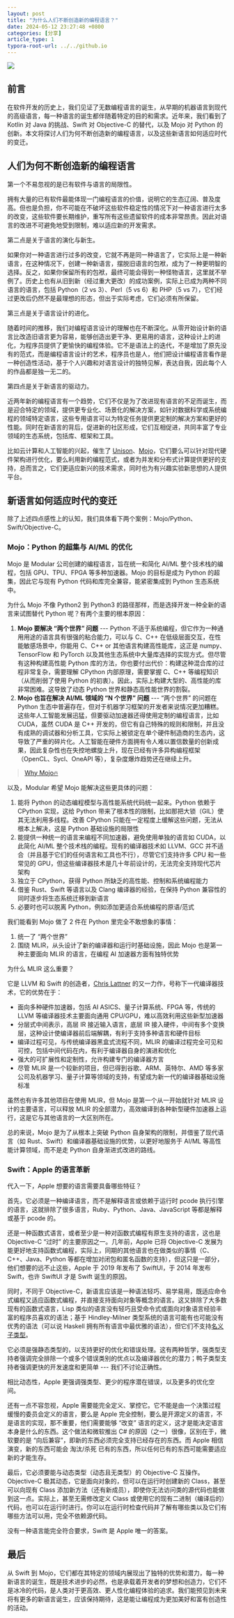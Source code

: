 ```yaml
---
layout: post
title: "为什么人们不断创造新的编程语言？"
date: 2024-05-12 23:27:48 +0800
categories: [分享]
article_type: 1
typora-root-url: ../../github.io
---
```


![](/assets/img/why-are-there-so-many-programming-languages-caption.jpg)

## 前言

在软件开发的历史上，我们见证了无数编程语言的诞生，从早期的机器语言到现代的高级语言，每一种语言的诞生都伴随着特定的目的和需求。近年来，我们看到了 Kotlin 对 Java 的挑战、Swift 对 Objective-C 的替代，以及 Mojo 对 Python 的创新。本文将探讨人们为何不断创造新的编程语言，以及这些新语言如何适应时代的变迁。

## 人们为何不断创造新的编程语言

第一个不易忽视的是已有软件与语言的局限性。

拥有大量的已有软件最能体现一门编程语言的价值，说明它的生态辽阔、普及度高。但也是负担，你不可能在不破坏这些软件稳定性的情况下对一种语言进行太多的改变，这些软件要长期维护，重写所有这些遗留软件的成本非常昂贵。因此对语言的改进不可避免地受到限制，难以适应新的开发需求。

第二点是关于语言的演化与新生。

如果你对一种语言进行过多的改变，它就不再是同一种语言了，它实际上是一种新语言，在这种情况下，创建一种新语言，摆脱旧语言的包袱，成为了一种更明智的选择。反之，如果你保留所有的包袱，最终可能会得到一种怪物语言，这里就不举例了。历史上也有从旧到新（经过重大更改）的成功案例，实际上已成为两种不同语言的语言，包括 Python（2 vs 3）、Perl（5 vs 6）和 PHP（5 vs 7），它们经过更改后仍然不是最理想的形态，但出于实际考虑，它们必须有所保留。

第三点是关于语言设计的进化。

随着时间的推移，我们对编程语言设计的理解也在不断深化。从零开始设计新的语言比改造旧语言更为容易，能够创造出更干净、更易用的语言，这种设计上的进化，为程序员提供了更愉快的编程体验。它不是语法上的迭代，不是增加了原先没有的范式，而是编程语言设计的艺术，程序员也是人，他们把设计编程语言看作是一种创造性活动，基于个人兴趣和对语言设计的独特见解，表达自我，因此每个人的作品都是独一无二的。

第四点是关于新语言的驱动力。

近两年新的编程语言有一个趋势，它们不仅是为了改进现有语言的不足而诞生，而是迎合特定的领域，提供更专业化、场景化的解决方案，如针对数据科学或系统编程的领域特定语言，这些专用语言可以为特定任务提供更定制的解决方案和更好的性能。同时在新语言的背后，促进新的社区形成，它们互相促进，共同丰富了专业领域的生态系统，包括库、框架和工具。

比如云计算和人工智能的兴起，催生了 [Unison](https://www.unison-lang.org/)、[Mojo](https://www.modular.com/max/mojo)，它们要么可以针对现代硬件架构进行优化，要么利用新的编程范式，或者为并发和分布式计算提供更好的支持，总而言之，它们更适应新兴的技术需求，同时也为有兴趣实验新思想的人提供平台。

## 新语言如何适应时代的变迁

除了上述四点感性上的认知，我们具体看下两个案例：Mojo/Python、Swift/Objective-C。

### Mojo：Python 的超集与 AI/ML 的优化

Mojo 是 Modular 公司创建的编程语言，旨在统一和简化 AI/ML 整个技术栈的编程，包括 GPU、TPU、FPGA 等多种加速器。Mojo 的目标是成为 Python 的超集，因此它与现有 Python 代码和库完全兼容，能紧密集成到 Python 生态系统中。

为什么 Mojo 不像 Python2 到 Python3 的路径那样，而是选择开发一种全新的语言来试图替代 Python 呢？有两个主要的根本原因：

1. **Mojo 要解决 “两个世界” 问题** --- Python 不适于系统编程，但它作为一种通用用途的语言具有很强的粘合能力，可以与 C、C++ 在低级层面交互，在性能敏感场景中，你能用 C、C++ or 其他语言构建高性能库，这正是 numpy、TensorFlow 和 PyTorch 以及其他生态系统中大量库选择的实现方式。但尽管有这种构建高性能 Python 库的方法，你也要付出代价：构建这种混合库的过程非常复杂，需要理解 CPython 内部原理，需要掌握 C、C++ 等编程知识（从而削弱了使用 Python 的初衷）。因此，实际上构建大型的、高性能的库非常困难。这导致了动态 Python 世界和静态高性能世界的割裂。
2. **Mojo 也旨在解决 AI/ML 领域的 “N 个世界” 问题** --- “两个世界” 的问题在 Python 生态中普遍存在，但对于机器学习框架的开发者来说情况更加糟糕。这些年人工智能发展迅猛，但要驱动加速器还得使用定制的编程语言，比如 CUDA，虽然 CUDA 是 C++ 开发的，但它有自己特殊的规则和限制，并且没有成熟的调试器和分析工具，它实际上被锁定在单个硬件制造商的生态内，这导致了严重的碎片化。人工智能在硬件方面拥有令人难以置信数量的创新成果，因此复杂性也在失控地螺旋上升，现在已经有许多异构编程框架（OpenCL、Sycl、OneAPI 等），复杂度爆炸趋势还在继续上升。

> [Why Mojo🔥](https://docs.modular.com/mojo/why-mojo)

以及，Modular 希望 Mojo 能解决这些更具体的问题：

1. 能将 Python 的动态编程模型与高性能系统代码统一起来。Python 依赖于 CPython 实现，这给 Python 带来了根本性的限制，比如那把大锁（GIL）使其无法利用多线程。改善 CPython 只能在一定程度上缓解这些问题，无法从根本上解决，这是 Python 基础设施的局限性
2. 能提供一种统一的语言来编程不同加速器，避免使用单独的语言如 CUDA，以此简化 AI/ML 整个技术栈的编程。现有的编译器技术如 LLVM、GCC 并不适合（并且基于它们的任何语言和工具也不行），尽管它们支持许多 CPU 和一些常见的 GPU，但这些编译器技术是几十年前设计的，无法完全支持现代芯片架构
3. 独立于 CPython，获得 Python 所缺乏的高性能、控制和系统编程能力
4. 借鉴 Rust、Swift 等语言以及 Clang 编译器的经验，在保持 Python 兼容性的同时逐步将生态系统迁移到新语言
5. 必要时也可以脱离 Python，例如添加更适合系统编程的原语/范式

我们能看到 Mojo 做了 2 件在 Python 里完全不敢想象的事情：

1. 统一了 “两个世界”
2. 围绕 MLIR，从头设计了新的编译器和运行时基础设施，因此 Mojo 也是第一种主要面向 MLIR 的语言，在编程 AI 加速器方面有独特优势

为什么 MLIR 这么重要？

它是 LLVM 和 Swift 的创造者，[Chris Lattner](https://en.wikipedia.org/wiki/Chris_Lattner) 的又一力作，号称下一代编译器技术，它的优势在于：

- 面向多种硬件加速器，包括 AI ASICS、量子计算系统、FPGA 等，传统的 LLVM 等编译器技术主要面向通用 CPU/GPU，难以高效利用这些新型加速器
- 分层式中间表示，高层 IR 接近输入语言，底层 IR 接入硬件，中间有多个变换层，这种设计使编译器前后端解耦，有利于支持多种语言和硬件目标
- 编译过程可见，与传统编译器黑盒式流程不同，MLIR 的编译过程完全可见和可控，包括中间代码在内，有利于编译器自身的演进和优化
- 强大的可扩展性和定制性，允许构建专门的编译器方言
- 尽管 MLIR 是一个较新的项目，但已得到谷歌、ARM、英特尔、AMD 等多家公司及机器学习、量子计算等领域的支持，有望成为新一代的编译器基础设施标准

虽然也有许多其他项目在使用 MLIR，但 Mojo 是第一个从一开始就针对 MLIR 设计的主要语言，可以释放 MLIR 的全部潜力，高效编译到各种新型硬件加速器上运行，这是它与其他语言的一大区别所在。

总的来说，Mojo 是为了从根本上突破 Python 自身架构的限制，并借鉴了现代语言（如 Rust、Swift）和编译器基础设施的优势，以更好地服务于 AI/ML 等高性能计算领域，而不是走 Python 自身渐进式改进的路线。

### Swift：Apple 的语言革新

代入一下，Apple 想要的语言需要具备哪些特征？

首先，它必须是一种编译语言，而不是解释语言或依赖于运行时 pcode 执行引擎的语言，这就排除了很多语言，Ruby、Python、Java、JavaScript 等都是解释或基于 pcode 的。

还是一种函数式语言，或者至少是一种对函数式编程有原生支持的语言，这也是 Objective-C “过时” 的主要原因之一。几年前，Apple 已将 Objective-C 发展为能更好地支持函数式编程，实际上，同期的其他语言也在做类似的事情（C、C++、Java、Python 等都在增加对闭包和匿名函数的支持），但这只是一部分，他们想要的远不止这些，Apple 于 2019 年发布了 SwiftUI，于 2014 年发布 Swift，也许 SwiftUI 才是 Swift 诞生的原因。

同时，不同于 Objective-C，新语言应该是一种语法轻巧、易学易用，既适应命令式编程又适应函数式编程，并直接支持面向对象等概念的语言。这又排除了大多数现有的函数式语言，Lisp 类似的语言没有轻巧且受命令式或面向对象语言经验丰富的程序员喜欢的语法；基于 Hindley-Milner 类型系统的语言可能有也可能没有优秀的语法（可以说 Haskell 拥有所有语言中最优雅的语法），但它们不支持[名义子类型](https://zh.wikipedia.org/zh-cn/%E5%AD%90%E7%B1%BB%E5%9E%8B)。

它必须是强静态类型的，以支持更好的优化和错误处理。这有两种哲学，强类型支持者强调完全排除一个或多个错误类别的优点以及编译器优化的潜力；鸭子类型支持者强调更快的开发速度和更简单 --- 我们不讨论正确性。

相比动态性，Apple 更强调强类型、更少的程序潜在错误，以及更多的优化空间。

还有一点不容忽视，Apple 需要能完全定义、掌控它。它不能是由一个决策过程缓慢的委员会定义的语言，要么是 Apple 完全控制，要么是开源定义的语言，不是语言的实现，那不重要，他们需要能够 “改变” 语言的定义，这才是能决定语言本身是什么的东西。这个做法和微软推出 C# 的原因（之一）很像，区别在于，微软要的是 “向后兼容”，即新的东西必须完全支持已经存在的东西。而 Apple 相信演变，新的东西可能会 淘汰/杀死 已有的东西，所以任何已有的东西可能需要适应新的才能生存。

最后，它必须要能与动态类型（动态且无类型）的 Objective-C 互操作。Objective-C 极其动态，它是面向对象的，但可以在运行时创建新的 Class，甚至可以向现有 Class 添加新方法（还有新成员），即使你无法访问类的源代码也能做到这一点。实际上，甚至无需修改定义 Class 或使用它的现有二进制（编译后的）代码，也可以在运行时进行。你可以在运行时检查代码并了解有哪些类以及它们有哪些方法可以用，完全不依赖源代码。

没有一种语言能完全符合要求，Swift 是 Apple 唯一的答案。

## 最后

从 Swift 到 Mojo，它们都在其特定的领域内展现出了独特的优势和潜力，每一种新语言的诞生，既是技术进步的必然，也是承载着开发者的梦想和创造力，它们不是冰冷的代码，是人类对于更高效、更人性化编程体验的追求。我们能预见到未来将有更多的新语言诞生，应该保持期待，这是能让编程成为更加美好和富有创造性的活动。

